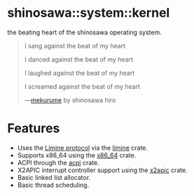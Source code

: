 # shinosawa::system::kernel

the beating heart of the shinosawa operating system.

> I sang against the beat of my heart
> 
> I danced against the beat of my heart
> 
> I laughed against the beat of my heart
> 
> I screamed against the beat of my heart
>
> —[mekurume](https://project-imas.wiki/Mekurume) by shinosawa hiro

# Features
- Uses the [Limine protocol](https://github.com/limine-bootloader/limine/blob/trunk/PROTOCOL.md) via the [limine](https://crates.io/crates/limine) crate.
- Supports x86_64 using the [x86_64](https://crates.io/crates/x86_64) crate.
- ACPI through the [acpi](https://crates.io/crates/acpi) crate.
- X2APIC interrupt controller support using the [x2apic](https://crates;io/crates/x2apic) crate.
- Basic linked list allocator.
- Basic thread scheduling.